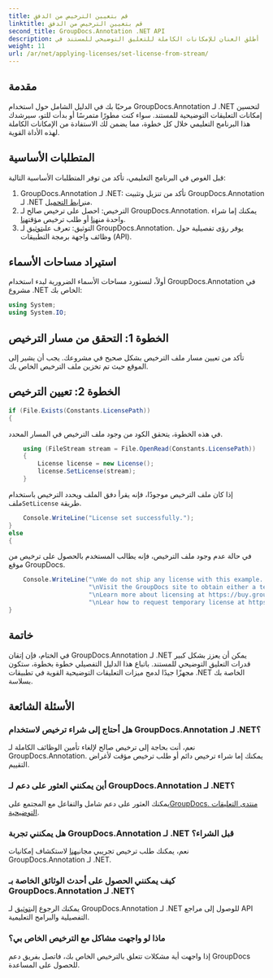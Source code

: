 ```yaml
---
title: قم بتعيين الترخيص من الدفق
linktitle: قم بتعيين الترخيص من الدفق
second_title: GroupDocs.Annotation .NET API
description: أطلق العنان للإمكانات الكاملة للتعليق التوضيحي للمستند في .NET باستخدام GroupDocs.Annotation. اتبع دليلنا خطوة بخطوة للتكامل السلس.
weight: 11
url: /ar/net/applying-licenses/set-license-from-stream/
---
```

## مقدمة
مرحبًا بك في الدليل الشامل حول استخدام GroupDocs.Annotation لـ .NET لتحسين إمكانات التعليقات التوضيحية للمستند. سواء كنت مطورًا متمرسًا أو بدأت للتو، سيرشدك هذا البرنامج التعليمي خلال كل خطوة، مما يضمن لك الاستفادة من الإمكانات الكاملة لهذه الأداة القوية.
## المتطلبات الأساسية
قبل الغوص في البرنامج التعليمي، تأكد من توفر المتطلبات الأساسية التالية:
1.  GroupDocs.Annotation لـ .NET: تأكد من تنزيل وتثبيت GroupDocs.Annotation لـ .NET من[رابط التحميل](https://releases.groupdocs.com/annotation/net/).
2.  الترخيص: احصل على ترخيص صالح لـ GroupDocs.Annotation. يمكنك إما شراء واحدة من[هنا](https://purchase.groupdocs.com/buy) أو طلب ترخيص مؤقت[هنا](https://purchase.groupdocs.com/temporary-license/).
3.  التوثيق: تعرف على[توثيق](https://tutorials.groupdocs.com/annotation/net/) لـ GroupDocs.Annotation. يوفر رؤى تفصيلية حول وظائف واجهة برمجة التطبيقات (API).

## استيراد مساحات الأسماء
أولاً، لنستورد مساحات الأسماء الضرورية لبدء استخدام GroupDocs.Annotation في مشروع .NET الخاص بك:
```csharp
using System;
using System.IO;
```

## الخطوة 1: التحقق من مسار الترخيص
تأكد من تعيين مسار ملف الترخيص بشكل صحيح في مشروعك. يجب أن يشير إلى الموقع حيث تم تخزين ملف الترخيص الخاص بك.
## الخطوة 2: تعيين الترخيص
```csharp
if (File.Exists(Constants.LicensePath))
{
```
في هذه الخطوة، يتحقق الكود من وجود ملف الترخيص في المسار المحدد.
```csharp
    using (FileStream stream = File.OpenRead(Constants.LicensePath))
    {
        License license = new License();
        license.SetLicense(stream);
    }
```
 إذا كان ملف الترخيص موجودًا، فإنه يقرأ دفق الملف ويحدد الترخيص باستخدام ملف`SetLicense` طريقة.
```csharp
    Console.WriteLine("License set successfully.");
}
else
{
```
في حالة عدم وجود ملف الترخيص، فإنه يطالب المستخدم بالحصول على ترخيص من موقع GroupDocs.
```csharp
    Console.WriteLine("\nWe do not ship any license with this example. " +
                      "\nVisit the GroupDocs site to obtain either a temporary or permanent license. " +
                      "\nLearn more about licensing at https://buy.groupdocs.com/faqs/licensing. " +
                      "\nLear how to request temporary license at https://buy.groupdocs.com/temporary-license.");
}
```

## خاتمة
في الختام، فإن إتقان GroupDocs.Annotation لـ .NET يمكن أن يعزز بشكل كبير قدرات التعليق التوضيحي للمستند. باتباع هذا الدليل التفصيلي خطوة بخطوة، ستكون مجهزًا جيدًا لدمج ميزات التعليقات التوضيحية القوية في تطبيقات .NET الخاصة بك بسلاسة.
## الأسئلة الشائعة
### هل أحتاج إلى شراء ترخيص لاستخدام GroupDocs.Annotation لـ .NET؟
نعم، أنت بحاجة إلى ترخيص صالح لإلغاء تأمين الوظائف الكاملة لـ GroupDocs.Annotation. يمكنك إما شراء ترخيص دائم أو طلب ترخيص مؤقت لأغراض التقييم.
### أين يمكنني العثور على دعم لـ GroupDocs.Annotation لـ .NET؟
 يمكنك العثور على دعم شامل والتفاعل مع المجتمع على[GroupDocs. منتدى التعليقات التوضيحية](https://forum.groupdocs.com/c/annotation/10).
### هل يمكنني تجربة GroupDocs.Annotation لـ .NET قبل الشراء؟
 نعم، يمكنك طلب ترخيص تجريبي مجاني[هنا](https://releases.groupdocs.com/) لاستكشاف إمكانيات GroupDocs.Annotation لـ .NET.
### كيف يمكنني الحصول على أحدث الوثائق الخاصة بـ GroupDocs.Annotation لـ .NET؟
 يمكنك الرجوع إلى[توثيق](https://tutorials.groupdocs.com/annotation/net/) لـ GroupDocs.Annotation لـ .NET للوصول إلى مراجع API التفصيلية والبرامج التعليمية.
### ماذا لو واجهت مشاكل مع الترخيص الخاص بي؟
إذا واجهت أية مشكلات تتعلق بالترخيص الخاص بك، فاتصل بفريق دعم GroupDocs للحصول على المساعدة.